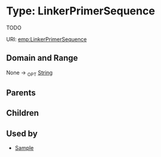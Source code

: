 
# Type: LinkerPrimerSequence


TODO

URI: [emp:LinkerPrimerSequence](https://microbiomedata/schema/emp/LinkerPrimerSequence)


## Domain and Range

None ->  <sub>OPT</sub> [String](types/String.md)

## Parents


## Children


## Used by

 * [Sample](Sample.md)
